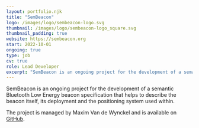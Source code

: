 ```yaml
---
layout: portfolio.njk
title: "SemBeacon"
logo: /images/logo/sembeacon-logo.svg
thumbnail: /images/logo/sembeacon-logo_square.svg
thumbnail_padding: true
website: https://sembeacon.org
start: 2022-10-01
ongoing: true
type: job
cv: true
role: Lead Developer
excerpt: "SemBeacon is an ongoing project for the development of a semantic Bluetooth Low Energy beacon specification that helps to describe the beacon itself, its deployment and the positioning system used within."
---
```

SemBeacon is an ongoing project for the development of a semantic Bluetooth Low Energy beacon specification that helps to describe the beacon itself, its deployment and the positioning system used within.

The project is managed by Maxim Van de Wynckel and is available on [GitHub](https://github.com/SemBeacon).
